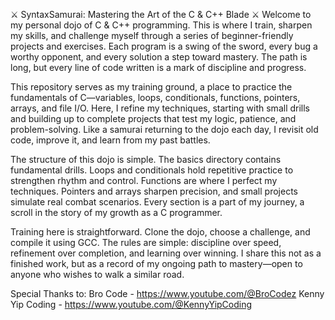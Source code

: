 ⚔️  SyntaxSamurai: Mastering the Art of the C & C++ Blade ⚔️
Welcome to my personal dojo of C & C++ programming. This is where I train, sharpen my skills, and challenge myself through a series of beginner-friendly projects and exercises. Each program is a swing of the sword, every bug a worthy opponent, and every solution a step toward mastery. The path is long, but every line of code written is a mark of discipline and progress.

This repository serves as my training ground, a place to practice the fundamentals of C—variables, loops, conditionals, functions, pointers, arrays, and file I/O. Here, I refine my techniques, starting with small drills and building up to complete projects that test my logic, patience, and problem-solving. Like a samurai returning to the dojo each day, I revisit old code, improve it, and learn from my past battles.

The structure of this dojo is simple. The basics directory contains fundamental drills. Loops and conditionals hold repetitive practice to strengthen rhythm and control. Functions are where I perfect my techniques. Pointers and arrays sharpen precision, and small projects simulate real combat scenarios. Every section is a part of my journey, a scroll in the story of my growth as a C programmer.

Training here is straightforward. Clone the dojo, choose a challenge, and compile it using GCC. The rules are simple: discipline over speed, refinement over completion, and learning over winning. I share this not as a finished work, but as a record of my ongoing path to mastery—open to anyone who wishes to walk a similar road.


Special Thanks to:
Bro Code - https://www.youtube.com/@BroCodez
Kenny Yip Coding - https://www.youtube.com/@KennyYipCoding
